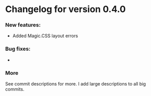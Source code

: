 # Changelog for version 0.4.0
### New features:
* Added Magic.CSS layout errors

### Bug fixes:
* 

### More
See commit descriptions for more. I add large descriptions to all big commits.